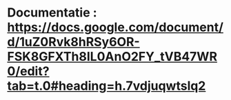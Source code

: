 # Documentatie : https://docs.google.com/document/d/1uZ0Rvk8hRSy6OR-FSK8GFXTh8IL0AnO2FY_tVB47WR0/edit?tab=t.0#heading=h.7vdjuqwtslq2
